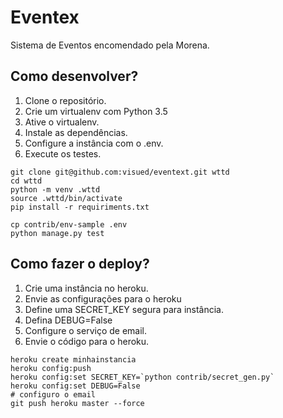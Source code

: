 # Eventex

Sistema de Eventos encomendado pela Morena.


## Como desenvolver?

1. Clone o repositório.
2. Crie um virtualenv com Python 3.5
3. Ative o virtualenv.
4. Instale as dependências.
5. Configure a instância com o .env.
6. Execute os testes.

```console
git clone git@github.com:visued/eventext.git wttd
cd wttd
python -m venv .wttd
source .wttd/bin/activate
pip install -r requiriments.txt

cp contrib/env-sample .env
python manage.py test
```

## Como fazer o deploy?

1. Crie uma instância no heroku.
2. Envie as configurações para o heroku
3. Define uma SECRET_KEY segura para instância.
4. Defina DEBUG=False
5. Configure o serviço de email.
6. Envie o código para o heroku.

```console
heroku create minhainstancia
heroku config:push
heroku config:set SECRET_KEY=`python contrib/secret_gen.py`
heroku config:set DEBUG=False
# configuro o email
git push heroku master --force
```